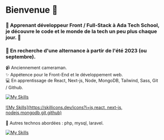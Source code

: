 # Bienvenue :wave: 
 
 ### 💫 Apprenant développeur Front / Full-Stack à Ada Tech School, je découvre le code et le monde de la tech un peu plus chaque jour. 💫
 
 ### :mag_right: En recherche d'une alternance à partir de l'été 2023 (ou septembre).
 
:video_camera: Anciennement cameraman.<br />
:sparkles: Appétence pour le Front-End et le développement web.<br />
:computer: En apprentissage de React, Next-js, Node, MongoDB, Tailwind, Sass, Git / Github.<br />

[![My Skills](https://skillicons.dev/icons?i=html,css,tailwind,sass,js)](https://skillicons.dev)<br />
<br />
[![My Skills](https://skillicons.dev/icons?i=js,react, next-js, nodejs,mongodb,git,github)](https://skillicons.dev)<br />
<br />
:microscope: Autres technos abordées : php, mysql, laravel.<br />

[![My Skills](https://skillicons.dev/icons?i=php,mysql,laravel)](https://skillicons.dev)<br />
<br />


 

